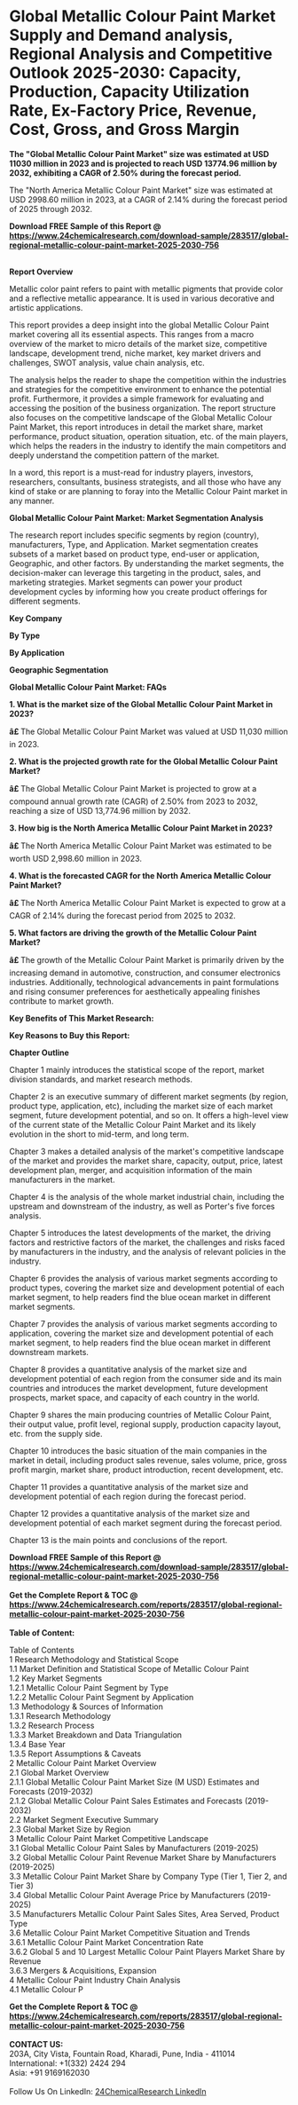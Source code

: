 <h1>Global Metallic Colour Paint Market Supply and Demand analysis, Regional Analysis  and Competitive Outlook 2025-2030: Capacity, Production, Capacity Utilization Rate, Ex-Factory Price, Revenue, Cost, Gross, and Gross Margin</h1><p><strong>The "Global Metallic Colour Paint Market" size was estimated at USD 11030 million in 2023 and is projected to reach USD 13774.96 million by 2032, exhibiting a CAGR of 2.50% during the forecast period.</strong></p><p>
</p><p>
The "North America Metallic Colour Paint Market" size was estimated at USD 2998.60 million in 2023, at a CAGR of 2.14% during the forecast period of 2025 through 2032.</p><div><b>Download FREE Sample of this Report @ 
            <a href="https://www.24chemicalresearch.com/download-sample/283517/global-regional-metallic-colour-paint-market-2025-2030-756">
            https://www.24chemicalresearch.com/download-sample/283517/global-regional-metallic-colour-paint-market-2025-2030-756</a></b></div><br><p>
</p><p><strong>Report Overview</strong></p><p>
</p><p>
Metallic color paint refers to paint with metallic pigments that provide color and a reflective metallic appearance. It is used in various decorative and artistic applications.</p><p>
</p><p>
This report provides a deep insight into the global Metallic Colour Paint market covering all its essential aspects. This ranges from a macro overview of the market to micro details of the market size, competitive landscape, development trend, niche market, key market drivers and challenges, SWOT analysis, value chain analysis, etc.</p><p>
</p><p>
The analysis helps the reader to shape the competition within the industries and strategies for the competitive environment to enhance the potential profit. Furthermore, it provides a simple framework for evaluating and accessing the position of the business organization. The report structure also focuses on the competitive landscape of the Global Metallic Colour Paint Market, this report introduces in detail the market share, market performance, product situation, operation situation, etc. of the main players, which helps the readers in the industry to identify the main competitors and deeply understand the competition pattern of the market.</p><p>
</p><p>In a word, this report is a must-read for industry players, investors, researchers, consultants, business strategists, and all those who have any kind of stake or are planning to foray into the Metallic Colour Paint market in any manner.</p><p>
</p><p><strong>Global Metallic Colour Paint Market: Market Segmentation Analysis</strong></p><p>
The research report includes specific segments by region (country), manufacturers, Type, and Application. Market segmentation creates subsets of a market based on product type, end-user or application, Geographic, and other factors. By understanding the market segments, the decision-maker can leverage this targeting in the product, sales, and marketing strategies. Market segments can power your product development cycles by informing how you create product offerings for different segments.</p><p>
</p><p><strong>Key Company</strong></p><p>
</p><p>
</p><p><strong>By Type</strong></p><p>
</p><p>
</p><p><strong>By Application</strong></p><p>
</p><p>
</p><p><strong>Geographic Segmentation</strong></p><p>
</p><p>

<strong>Global Metallic Colour Paint Market: FAQs</strong></p><p>
<strong>1. What is the market size of the Global Metallic Colour Paint Market in 2023?</strong></p><p>
</p><p><strong>â£ </strong>The Global Metallic Colour Paint Market was valued at USD 11,030 million in 2023.</p><p>
<strong>2. What is the projected growth rate for the Global Metallic Colour Paint Market?</strong></p><p>
</p><p><strong>â£ </strong>The Global Metallic Colour Paint Market is projected to grow at a compound annual growth rate (CAGR) of 2.50% from 2023 to 2032, reaching a size of USD 13,774.96 million by 2032.</p><p>
<strong>3. How big is the North America Metallic Colour Paint Market in 2023?</strong></p><p>
</p><p><strong>â£ </strong>The North America Metallic Colour Paint Market was estimated to be worth USD 2,998.60 million in 2023.</p><p>
<strong>4. What is the forecasted CAGR for the North America Metallic Colour Paint Market?</strong></p><p>
</p><p><strong>â£ </strong>The North America Metallic Colour Paint Market is expected to grow at a CAGR of 2.14% during the forecast period from 2025 to 2032.</p><p>
<strong>5. What factors are driving the growth of the Metallic Colour Paint Market?</strong></p><p>
</p><p><strong>â£ </strong>The growth of the Metallic Colour Paint Market is primarily driven by the increasing demand in automotive, construction, and consumer electronics industries. Additionally, technological advancements in paint formulations and rising consumer preferences for aesthetically appealing finishes contribute to market growth.</p><p>
</p><p><strong>Key Benefits of This Market Research:</strong></p><p>
</p><p>
</p><p><strong>Key Reasons to Buy this Report:</strong></p><p>
</p><p>
</p><p><strong>Chapter Outline</strong></p><p>
Chapter 1 mainly introduces the statistical scope of the report, market division standards, and market research methods.</p><p>
Chapter 2 is an executive summary of different market segments (by region, product type, application, etc), including the market size of each market segment, future development potential, and so on. It offers a high-level view of the current state of the Metallic Colour Paint Market and its likely evolution in the short to mid-term, and long term.</p><p>
Chapter 3 makes a detailed analysis of the market's competitive landscape of the market and provides the market share, capacity, output, price, latest development plan, merger, and acquisition information of the main manufacturers in the market.</p><p>
Chapter 4 is the analysis of the whole market industrial chain, including the upstream and downstream of the industry, as well as Porter's five forces analysis.</p><p>
Chapter 5 introduces the latest developments of the market, the driving factors and restrictive factors of the market, the challenges and risks faced by manufacturers in the industry, and the analysis of relevant policies in the industry.</p><p>
Chapter 6 provides the analysis of various market segments according to product types, covering the market size and development potential of each market segment, to help readers find the blue ocean market in different market segments.</p><p>
Chapter 7 provides the analysis of various market segments according to application, covering the market size and development potential of each market segment, to help readers find the blue ocean market in different downstream markets.</p><p>
Chapter 8 provides a quantitative analysis of the market size and development potential of each region from the consumer side and its main countries and introduces the market development, future development prospects, market space, and capacity of each country in the world.</p><p>
Chapter 9 shares the main producing countries of Metallic Colour Paint, their output value, profit level, regional supply, production capacity layout, etc. from the supply side.</p><p>
Chapter 10 introduces the basic situation of the main companies in the market in detail, including product sales revenue, sales volume, price, gross profit margin, market share, product introduction, recent development, etc.</p><p>
Chapter 11 provides a quantitative analysis of the market size and development potential of each region during the forecast period.</p><p>
Chapter 12 provides a quantitative analysis of the market size and development potential of each market segment during the forecast period.</p><p>
Chapter 13 is the main points and conclusions of the report.</p><div><b>Download FREE Sample of this Report @ 
            <a href="https://www.24chemicalresearch.com/download-sample/283517/global-regional-metallic-colour-paint-market-2025-2030-756">
            https://www.24chemicalresearch.com/download-sample/283517/global-regional-metallic-colour-paint-market-2025-2030-756</a></b></div><br><div><b>Get the Complete Report & TOC @ 
            <a href="https://www.24chemicalresearch.com/reports/283517/global-regional-metallic-colour-paint-market-2025-2030-756">
            https://www.24chemicalresearch.com/reports/283517/global-regional-metallic-colour-paint-market-2025-2030-756</a></b></div><br>
            <b>Table of Content:</b><p>Table of Contents<br />
1 Research Methodology and Statistical Scope<br />
1.1 Market Definition and Statistical Scope of Metallic Colour Paint<br />
1.2 Key Market Segments<br />
1.2.1 Metallic Colour Paint Segment by Type<br />
1.2.2 Metallic Colour Paint Segment by Application<br />
1.3 Methodology & Sources of Information<br />
1.3.1 Research Methodology<br />
1.3.2 Research Process<br />
1.3.3 Market Breakdown and Data Triangulation<br />
1.3.4 Base Year<br />
1.3.5 Report Assumptions & Caveats<br />
2 Metallic Colour Paint Market Overview<br />
2.1 Global Market Overview<br />
2.1.1 Global Metallic Colour Paint Market Size (M USD) Estimates and Forecasts (2019-2032)<br />
2.1.2 Global Metallic Colour Paint Sales Estimates and Forecasts (2019-2032)<br />
2.2 Market Segment Executive Summary<br />
2.3 Global Market Size by Region<br />
3 Metallic Colour Paint Market Competitive Landscape<br />
3.1 Global Metallic Colour Paint Sales by Manufacturers (2019-2025)<br />
3.2 Global Metallic Colour Paint Revenue Market Share by Manufacturers (2019-2025)<br />
3.3 Metallic Colour Paint Market Share by Company Type (Tier 1, Tier 2, and Tier 3)<br />
3.4 Global Metallic Colour Paint Average Price by Manufacturers (2019-2025)<br />
3.5 Manufacturers Metallic Colour Paint Sales Sites, Area Served, Product Type<br />
3.6 Metallic Colour Paint Market Competitive Situation and Trends<br />
3.6.1 Metallic Colour Paint Market Concentration Rate<br />
3.6.2 Global 5 and 10 Largest Metallic Colour Paint Players Market Share by Revenue<br />
3.6.3 Mergers & Acquisitions, Expansion<br />
4 Metallic Colour Paint Industry Chain Analysis<br />
4.1 Metallic Colour P</p><div><b>Get the Complete Report & TOC @ 
            <a href="https://www.24chemicalresearch.com/reports/283517/global-regional-metallic-colour-paint-market-2025-2030-756">
            https://www.24chemicalresearch.com/reports/283517/global-regional-metallic-colour-paint-market-2025-2030-756</a></b></div><br><b>CONTACT US:</b><br>
            203A, City Vista, Fountain Road, Kharadi, Pune, India - 411014<br>
            International: +1(332) 2424 294<br>
            Asia: +91 9169162030 <br><br>
            Follow Us On LinkedIn: <a href="https://www.linkedin.com/company/24chemicalresearch/">24ChemicalResearch LinkedIn</a>